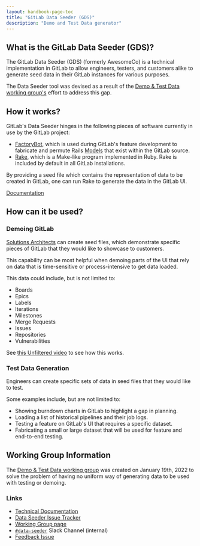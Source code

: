 ```yaml
---
layout: handbook-page-toc
title: "GitLab Data Seeder (GDS)"
description: "Demo and Test Data generator"
---
```


## What is the GitLab Data Seeder (GDS)?

The GitLab Data Seeder (GDS) (formerly AwesomeCo) is a technical implementation in GitLab to allow engineers, testers, and customers alike to generate seed data in their GitLab instances for various purposes.

The Data Seeder tool was devised as a result of the [Demo & Test Data working group's][working-group] effort to address this gap.

## How it works?

GitLab's Data Seeder hinges in the following pieces of software currently in use by the GitLab project:

- [FactoryBot](https://github.com/thoughtbot/factory_bot), which is used during GitLab's feature development to fabricate and permute Rails [Models](https://www.rubydoc.info/gems/activemodel) that exist within the GitLab source.
- [Rake](https://ruby.github.io/rake), which is a Make-like program implemented in Ruby. Rake is included by default in all GitLab installations.

By providing a seed file which contains the representation of data to be created in GitLab, one can run Rake to generate the data in the GitLab UI.

[Documentation](https://docs.gitlab.com/ee/topics/data_seeder.html)

## How can it be used?

### Demoing GitLab

[Solutions Architects](https://about.gitlab.com/handbook/customer-success/solutions-architects/tools-and-resources/#data-seeding-demo-data) can create seed files, which demonstrate specific pieces of GitLab that they would like to showcase to customers.

This capability can be most helpful when demoing parts of the UI that rely on data that is time-sensitive or process-intensive to get data loaded.

This data could include, but is not limited to:

- Boards
- Epics
- Labels
- Iterations
- Milestones
- Merge Requests
- Issues
- Repositories
- Vulnerabilities

See [this Unfiltered video](https://www.youtube.com/watch?v=4ZMLr8oDhqI) to see how this works.

### Test Data Generation

Engineers can create specific sets of data in seed files that they would like to test.

Some examples include, but are not limited to:

- Showing burndown charts in GitLab to highlight a gap in planning.
- Loading a list of historical pipelines and their job logs.
- Testing a feature on GitLab's UI that requires a specific dataset.
- Fabricating a small or large dataset that will be used for feature and end-to-end testing.

## Working Group Information

The [Demo & Test Data working group][working-group] was created on January 19th, 2022 to solve the problem of having no uniform way
of generating data to be used with testing or demoing.

### Links

- [Technical Documentation](https://docs.gitlab.com/ee/topics/data_seeder.html)
- [Data Seeder Issue Tracker](https://gitlab.com/gitlab-org/gitlab/-/boards/3766722?label_name[]=data%20seeder)
- [Working Group page][working-group]
- [`#data-seeder`](https://gitlab.slack.com/archives/C055Y333MM1) Slack Channel (internal)
- [Feedback Issue](https://gitlab.com/gitlab-org/gitlab/-/issues/414671)

[working-group]: https://about.gitlab.com/company/team/structure/working-groups/demo-test-data/
